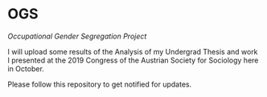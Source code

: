 # OGS
_Occupational Gender Segregation Project_

I will upload some results of the Analysis of my Undergrad Thesis and work I presented at the 2019 Congress of the Austrian Society for Sociology here in October.

Please follow this repository to get notified for updates.